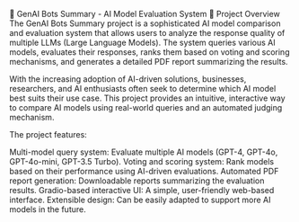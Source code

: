🚀 GenAI Bots Summary - AI Model Evaluation System
📌 Project Overview
The GenAI Bots Summary project is a sophisticated AI model comparison and evaluation system that allows users to analyze the response quality of multiple LLMs (Large Language Models). The system queries various AI models, evaluates their responses, ranks them based on voting and scoring mechanisms, and generates a detailed PDF report summarizing the results.

With the increasing adoption of AI-driven solutions, businesses, researchers, and AI enthusiasts often seek to determine which AI model best suits their use case. This project provides an intuitive, interactive way to compare AI models using real-world queries and an automated judging mechanism.

The project features:

Multi-model query system: Evaluate multiple AI models (GPT-4, GPT-4o, GPT-4o-mini, GPT-3.5 Turbo).
Voting and scoring system: Rank models based on their performance using AI-driven evaluations.
Automated PDF report generation: Downloadable reports summarizing the evaluation results.
Gradio-based interactive UI: A simple, user-friendly web-based interface.
Extensible design: Can be easily adapted to support more AI models in the future.
